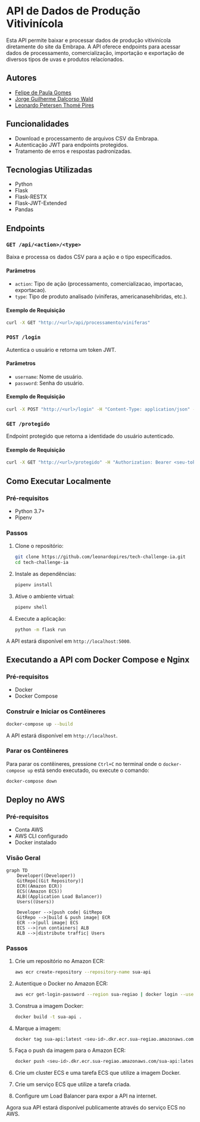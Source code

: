 # API de Dados de Produção Vitivinícola

Esta API permite baixar e processar dados de produção vitivinícola diretamente do site da Embrapa. A API oferece endpoints para acessar dados de processamento, comercialização, importação e exportação de diversos tipos de uvas e produtos relacionados.

## Autores
- [Felipe de Paula Gomes](https://github.com/Felipe-DePaula)
- [Jorge Guilherme Dalcorso Wald](https://github.com/JorgeWald)
- [Leonardo Petersen Thomé Pires](https://github.com/leonardopires)

## Funcionalidades

- Download e processamento de arquivos CSV da Embrapa.
- Autenticação JWT para endpoints protegidos.
- Tratamento de erros e respostas padronizadas.

## Tecnologias Utilizadas

- Python
- Flask
- Flask-RESTX
- Flask-JWT-Extended
- Pandas

## Endpoints

### `GET /api/<action>/<type>`

Baixa e processa os dados CSV para a ação e o tipo especificados.

#### Parâmetros

- `action`: Tipo de ação (processamento, comercializacao, importacao, exportacao).
- `type`: Tipo de produto analisado (viniferas, americanasehibridas, etc.).

#### Exemplo de Requisição

```bash
curl -X GET "http://<url>/api/processamento/viniferas"
```

### `POST /login`

Autentica o usuário e retorna um token JWT.

#### Parâmetros

- `username`: Nome de usuário.
- `password`: Senha do usuário.

#### Exemplo de Requisição

```bash
curl -X POST "http://<url>/login" -H "Content-Type: application/json" -d '{"username":"zorzi","password":"biguxo"}'
```

### `GET /protegido`

Endpoint protegido que retorna a identidade do usuário autenticado.

#### Exemplo de Requisição

```bash
curl -X GET "http://<url>/protegido" -H "Authorization: Bearer <seu-token-jwt>"
```

## Como Executar Localmente

### Pré-requisitos

- Python 3.7+
- Pipenv

### Passos

1. Clone o repositório:

    ```bash
    git clone https://github.com/leonardopires/tech-challenge-ia.git
    cd tech-challenge-ia
    ```

2. Instale as dependências:

    ```bash
    pipenv install
    ```

3. Ative o ambiente virtual:

    ```bash
    pipenv shell
    ```

4. Execute a aplicação:

    ```bash
    python -m flask run
    ```

A API estará disponível em `http://localhost:5000`.

## Executando a API com Docker Compose e Nginx

### Pré-requisitos

- Docker
- Docker Compose

### Construir e Iniciar os Contêineres

```bash
docker-compose up --build
```

A API estará disponível em `http://localhost`.

### Parar os Contêineres

Para parar os contêineres, pressione `Ctrl+C` no terminal onde o `docker-compose up` está sendo executado, ou execute o comando:

```bash
docker-compose down
```

## Deploy no AWS

### Pré-requisitos

- Conta AWS
- AWS CLI configurado
- Docker instalado

### Visão Geral

```mermaid
graph TD
    Developer((Developer))
    GitRepo[(Git Repository)]
    ECR((Amazon ECR))
    ECS((Amazon ECS))
    ALB((Application Load Balancer))
    Users((Users))
    
    Developer -->|push code| GitRepo
    GitRepo -->|build & push image| ECR
    ECR -->|pull image| ECS
    ECS -->|run containers| ALB
    ALB -->|distribute traffic| Users
```

### Passos

1. Crie um repositório no Amazon ECR:

    ```bash
    aws ecr create-repository --repository-name sua-api
    ```

2. Autentique o Docker no Amazon ECR:

    ```bash
    aws ecr get-login-password --region sua-regiao | docker login --username AWS --password-stdin <seu-id>.dkr.ecr.sua-regiao.amazonaws.com
    ```

3. Construa a imagem Docker:

    ```bash
    docker build -t sua-api .
    ```

4. Marque a imagem:

    ```bash
    docker tag sua-api:latest <seu-id>.dkr.ecr.sua-regiao.amazonaws.com/sua-api:latest
    ```

5. Faça o push da imagem para o Amazon ECR:

    ```bash
    docker push <seu-id>.dkr.ecr.sua-regiao.amazonaws.com/sua-api:latest
    ```

6. Crie um cluster ECS e uma tarefa ECS que utilize a imagem Docker.

7. Crie um serviço ECS que utilize a tarefa criada.

8. Configure um Load Balancer para expor a API na internet.

Agora sua API estará disponível publicamente através do serviço ECS no AWS.


